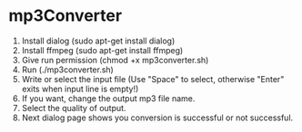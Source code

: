 # mp3Converter
1. Install dialog (sudo apt-get install dialog)
2. Install ffmpeg (sudo apt-get install ffmpeg)
3. Give run permission (chmod +x mp3converter.sh)
4. Run (./mp3converter.sh)
5. Write or select the input file (Use "Space" to select, otherwise "Enter" exits when input line is empty!)
6. If you want, change the output mp3 file name.
7. Select the quality of output.
8. Next dialog page shows you conversion is successful or not successful.
